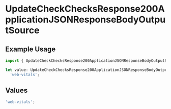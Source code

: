 # UpdateCheckChecksResponse200ApplicationJSONResponseBodyOutputSource

## Example Usage

```typescript
import { UpdateCheckChecksResponse200ApplicationJSONResponseBodyOutputSource } from '@vercel/client/models/operations';

let value: UpdateCheckChecksResponse200ApplicationJSONResponseBodyOutputSource =
  'web-vitals';
```

## Values

```typescript
'web-vitals';
```
